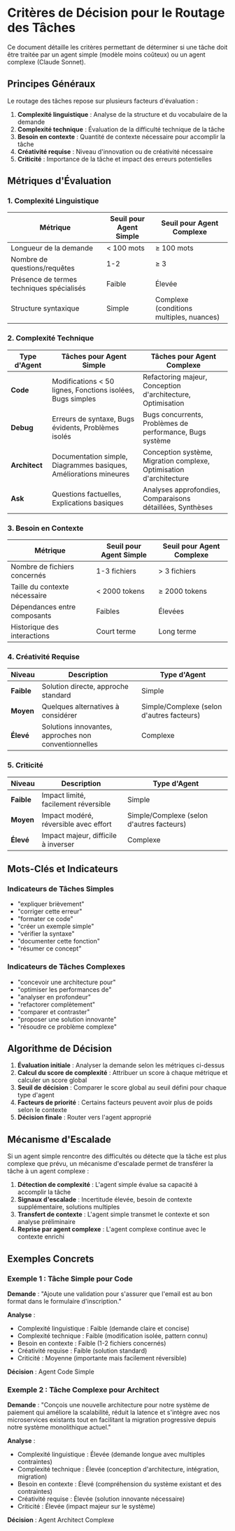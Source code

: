 # Critères de Décision pour le Routage des Tâches

Ce document détaille les critères permettant de déterminer si une tâche doit être traitée par un agent simple (modèle moins coûteux) ou un agent complexe (Claude Sonnet).

## Principes Généraux

Le routage des tâches repose sur plusieurs facteurs d'évaluation :

1. **Complexité linguistique** : Analyse de la structure et du vocabulaire de la demande
2. **Complexité technique** : Évaluation de la difficulté technique de la tâche
3. **Besoin en contexte** : Quantité de contexte nécessaire pour accomplir la tâche
4. **Créativité requise** : Niveau d'innovation ou de créativité nécessaire
5. **Criticité** : Importance de la tâche et impact des erreurs potentielles

## Métriques d'Évaluation

### 1. Complexité Linguistique

| Métrique | Seuil pour Agent Simple | Seuil pour Agent Complexe |
|----------|-------------------------|---------------------------|
| Longueur de la demande | < 100 mots | ≥ 100 mots |
| Nombre de questions/requêtes | 1-2 | ≥ 3 |
| Présence de termes techniques spécialisés | Faible | Élevée |
| Structure syntaxique | Simple | Complexe (conditions multiples, nuances) |

### 2. Complexité Technique

| Type d'Agent | Tâches pour Agent Simple | Tâches pour Agent Complexe |
|--------------|--------------------------|----------------------------|
| **Code** | Modifications < 50 lignes, Fonctions isolées, Bugs simples | Refactoring majeur, Conception d'architecture, Optimisation |
| **Debug** | Erreurs de syntaxe, Bugs évidents, Problèmes isolés | Bugs concurrents, Problèmes de performance, Bugs système |
| **Architect** | Documentation simple, Diagrammes basiques, Améliorations mineures | Conception système, Migration complexe, Optimisation d'architecture |
| **Ask** | Questions factuelles, Explications basiques | Analyses approfondies, Comparaisons détaillées, Synthèses |

### 3. Besoin en Contexte

| Métrique | Seuil pour Agent Simple | Seuil pour Agent Complexe |
|----------|-------------------------|---------------------------|
| Nombre de fichiers concernés | 1-3 fichiers | > 3 fichiers |
| Taille du contexte nécessaire | < 2000 tokens | ≥ 2000 tokens |
| Dépendances entre composants | Faibles | Élevées |
| Historique des interactions | Court terme | Long terme |

### 4. Créativité Requise

| Niveau | Description | Type d'Agent |
|--------|-------------|--------------|
| **Faible** | Solution directe, approche standard | Simple |
| **Moyen** | Quelques alternatives à considérer | Simple/Complexe (selon d'autres facteurs) |
| **Élevé** | Solutions innovantes, approches non conventionnelles | Complexe |

### 5. Criticité

| Niveau | Description | Type d'Agent |
|--------|-------------|--------------|
| **Faible** | Impact limité, facilement réversible | Simple |
| **Moyen** | Impact modéré, réversible avec effort | Simple/Complexe (selon d'autres facteurs) |
| **Élevé** | Impact majeur, difficile à inverser | Complexe |

## Mots-Clés et Indicateurs

### Indicateurs de Tâches Simples

- "expliquer brièvement"
- "corriger cette erreur"
- "formater ce code"
- "créer un exemple simple"
- "vérifier la syntaxe"
- "documenter cette fonction"
- "résumer ce concept"

### Indicateurs de Tâches Complexes

- "concevoir une architecture pour"
- "optimiser les performances de"
- "analyser en profondeur"
- "refactorer complètement"
- "comparer et contraster"
- "proposer une solution innovante"
- "résoudre ce problème complexe"

## Algorithme de Décision

1. **Évaluation initiale** : Analyser la demande selon les métriques ci-dessus
2. **Calcul du score de complexité** : Attribuer un score à chaque métrique et calculer un score global
3. **Seuil de décision** : Comparer le score global au seuil défini pour chaque type d'agent
4. **Facteurs de priorité** : Certains facteurs peuvent avoir plus de poids selon le contexte
5. **Décision finale** : Router vers l'agent approprié

## Mécanisme d'Escalade

Si un agent simple rencontre des difficultés ou détecte que la tâche est plus complexe que prévu, un mécanisme d'escalade permet de transférer la tâche à un agent complexe :

1. **Détection de complexité** : L'agent simple évalue sa capacité à accomplir la tâche
2. **Signaux d'escalade** : Incertitude élevée, besoin de contexte supplémentaire, solutions multiples
3. **Transfert de contexte** : L'agent simple transmet le contexte et son analyse préliminaire
4. **Reprise par agent complexe** : L'agent complexe continue avec le contexte enrichi

## Exemples Concrets

### Exemple 1 : Tâche Simple pour Code

**Demande** : "Ajoute une validation pour s'assurer que l'email est au bon format dans le formulaire d'inscription."

**Analyse** :
- Complexité linguistique : Faible (demande claire et concise)
- Complexité technique : Faible (modification isolée, pattern connu)
- Besoin en contexte : Faible (1-2 fichiers concernés)
- Créativité requise : Faible (solution standard)
- Criticité : Moyenne (importante mais facilement réversible)

**Décision** : Agent Code Simple

### Exemple 2 : Tâche Complexe pour Architect

**Demande** : "Conçois une nouvelle architecture pour notre système de paiement qui améliore la scalabilité, réduit la latence et s'intègre avec nos microservices existants tout en facilitant la migration progressive depuis notre système monolithique actuel."

**Analyse** :
- Complexité linguistique : Élevée (demande longue avec multiples contraintes)
- Complexité technique : Élevée (conception d'architecture, intégration, migration)
- Besoin en contexte : Élevé (compréhension du système existant et des contraintes)
- Créativité requise : Élevée (solution innovante nécessaire)
- Criticité : Élevée (impact majeur sur le système)

**Décision** : Agent Architect Complexe